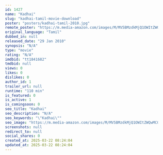 ```yaml
---
id: 1427
name: "Kadhai"
slug: "kadhai-tamil-movie-download"
poster: "posters/kadhai-tamil-2010.jpg"
remote_poster: "https://m.media-amazon.com/images/M/MV5BMzdkMjQ1OWItZWQwMC00ZmE5LThkYWYtZjMyZjFiZWZjOWMzXkEyXkFqcGdeQXVyMjA4OTI5NDQ@._V1_SX300.jpg"
original_language: "Tamil"
dubbed_in: null
released_date: "29 Jan 2010"
synopsis: "N/A"
type: "movie"
rating: "N/A"
imdbid: "tt1841682"
tmdbid: null
views: 0
likes: 0
dislikes: 0
author_id: 1
trailer_url: null
runtime: "110 min"
is_featured: 0
is_active: 1
is_comingsoon: 0
seo_title: "Kadhai"
seo_description: "N/A"
seo_keywords: "\"Kadhai\""
seo_image: "https://m.media-amazon.com/images/M/MV5BMzdkMjQ1OWItZWQwMC00ZmE5LThkYWYtZjMyZjFiZWZjOWMzXkEyXkFqcGdeQXVyMjA4OTI5NDQ@._V1_SX300.jpg"
screenshots: null
redirect_to: null
social_shares: 0
created_at: 2025-03-22 08:24:04
updated_at: 2025-03-22 08:24:04
---
```


